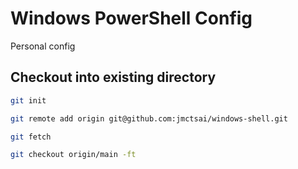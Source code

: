 # Windows PowerShell Config

Personal config

## Checkout into existing directory

```sh
git init

git remote add origin git@github.com:jmctsai/windows-shell.git

git fetch

git checkout origin/main -ft
```
